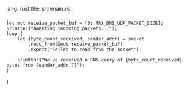 lang: rust
file: src/main.rs
###
    let mut receive_packet_buf = [0; MAX_DNS_UDP_PACKET_SIZE];
    println!("Awaiting incoming packets...");
    loop {
        let (byte_count_received, sender_addr) = socket
            .recv_from(&mut receive_packet_buf)
            .expect("Failed to read from the socket");

        println!("We've received a DNS query of {byte_count_received} bytes from {sender_addr:?}");
    }
}